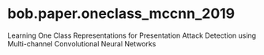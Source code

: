 # bob.paper.oneclass_mccnn_2019
Learning One Class Representations for Presentation Attack Detection using Multi-channel Convolutional Neural Networks
